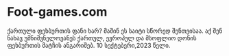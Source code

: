 # Foot-games.com
ქართული ფეხბურთის ფანი ხარ? მაშინ ეს საიტი სწორედ შენთვისაა. აქ შენ ნახავ უმნიშვნელოვანეს ქართულ, ევროპულ და მსოფლიო დონის ფეხბურთის მატჩის ანგარიშებ. 10 სექტებერი,2023 წელი.
